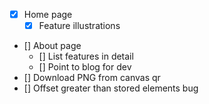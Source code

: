-  [x] Home page
   -  [x] Feature illustrations
-  [] About page
   -  [] List features in detail
   -  [] Point to blog for dev
-  [] Download PNG from canvas qr
-  [] Offset greater than stored elements bug
